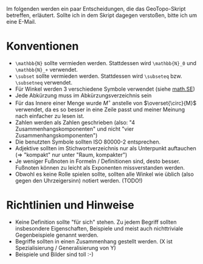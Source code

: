 Im folgenden werden ein paar Entscheidungen, die das GeoTopo-Skript
betreffen, erläutert. Sollte ich in dem Skript dagegen verstoßen,
bitte ich um eine E-Mail.

Konventionen
============
* `\mathbb{N}` sollte vermieden werden. Stattdessen wird
  `\mathbb{N}_0` und `\mathbb{N}_+` verwendet.
* `\subset` sollte vermieden werden. Stattdessen wird
  `\subseteq` bzw. `\subsetneq` verwendet.
* Für Winkel werden 3 verschiedene Symbole verwendet
  (siehe [math.SE](http://math.stackexchange.com/q/640838/6876))
* Jede Abkürzung muss im Abkürzungsverzeichnis sein
* Für das Innere einer Menge wurde $M^\circ$ anstelle von $\overset{\circ}{M}$
  verwendet, da es so besser in eine Zeile passt und meiner Meinung nach
  einfacher zu lesen ist.
* Zahlen werden als Zahlen geschrieben (also: "4 Zusammenhangskomponenten" und
  nicht "vier Zusammenhangskomponenten")
* Die benutzten Symbole sollten ISO 80000-2 entsprechen.
* Adjektive sollten im Stichwortverzeichnis nur als Unterpunkt auftauchen
  (=> "kompakt" nur unter "Raum, kompakter")
* Je weniger Fußnoten in Formeln / Definitionen sind, desto besser. Fußnoten
  können zu leicht als Exponenten missverstanden werden.
* Obwohl es keine Rolle spielen sollte, sollten alle Winkel wie üblich (also
  gegen den Uhrzeigersinn) notiert werden. (TODO!)

Richtlinien und Hinweise
========================
* Keine Definition sollte "für sich" stehen. Zu jedem Begriff sollten
  insbesondere Eigenschaften, Beispiele und meist auch nichttriviale
  Gegenbeispiele genannt werden.
* Begriffe sollten in einen Zusammenhang gestellt werden.
  (X ist Spezialisierung / Generalisierung von Y)
* Beispiele und Bilder sind toll :-)
